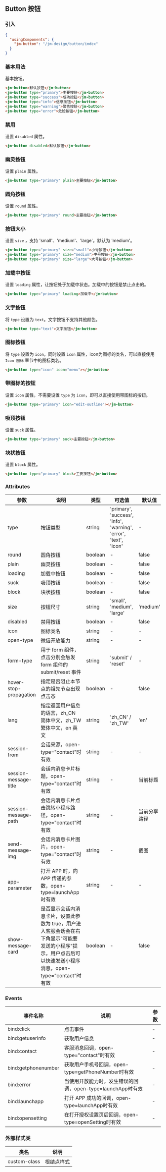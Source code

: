 ## Button 按钮

### 引入

```json
{
  "usingComponents": {
    "jm-button": "/jm-design/button/index"
  }
}
```

### 基本用法

基本按钮。

```html
<jm-button>默认按钮</jm-button>
<jm-button type="primary">主要按钮</jm-button>
<jm-button type="success">成功按钮</jm-button>
<jm-button type="info">信息按钮</jm-button>
<jm-button type="warning">警告按钮</jm-button>
<jm-button type="error">危险按钮</jm-button>
```

### 禁用

设置 `disabled` 属性。

```html
<jm-button disabled>默认按钮</jm-button>
```

### 幽灵按钮

设置 `plain` 属性。

```html
<jm-button type="primary" plain>主要按钮</jm-button>
```

### 圆角按钮

设置 `round` 属性。

```html
<jm-button type="primary" round>主要按钮</jm-button>
```

### 按钮大小

设置 `size` ，支持 'small'、'medium'、'large'，默认为 'medium'。

```html
<jm-button type="primary" size="small">小号按钮</jm-button>
<jm-button type="primary" size="medium">中号按钮</jm-button>
<jm-button type="primary" size="large">大号按钮</jm-button>
```

### 加载中按钮

设置 `loading` 属性，让按钮处于加载中状态。加载中的按钮是禁止点击的。

```html
<jm-button type="primary" loading>加载中</jm-button>
```

### 文字按钮

将 `type` 设置为 `text`。文字按钮不支持其他颜色。

```html
<jm-button type="text">文字按钮</jm-button>
```

### 图标按钮

将 `type` 设置为 `icon`，同时设置 `icon` 属性，icon为图标的类名，可以直接使用 `Icon 图标` 章节中的图标类名。

```html
<jm-button type="icon" icon="menu"></jm-button>
```

### 带图标的按钮

设置 `icon` 属性，不需要设置 `type` 为 `icon`，即可以直接使用带图标的按钮。

```html
<jm-button type="primary" icon="edit-outline"></jm-button>
```

### 吸顶按钮

设置 `suck` 属性。

```html
<jm-button type="primary" suck>主要按钮</jm-button>
```

### 块状按钮

设置 `block` 属性。

```html
<jm-button type="primary" block>主要按钮</jm-button>
```

### Attributes

| 参数      | 说明                                 | 类型      | 可选值       | 默认值   |
|---------- |------------------------------------ |---------- |------------- |-------- |
| type   |	按钮类型                        |	string     | 'primary', 'success', 'info', 'warning', 'error', 'text', 'icon' |	-  |
| round	    | 圆角按钮                  |	boolean    |	-         |	false |
| plain | 幽灵按钮 | boolean | - | false |
| loading | 加载中按钮 | boolean | - | false |
| suck | 吸顶按钮 | boolean | - | false |
| block | 块状按钮 | boolean | - | false |
| size | 按钮尺寸 | string | 'small', 'medium', 'large' | 'medium' |
| disabled | 禁用按钮 | boolean | - | false |
| icon | 图标类名 | string | - | - |
| open-type | 微信开放能力 | string | - | - |
| form-type | 用于 form 组件，点击分别会触发 form 组件的 submit/reset 事件 | string | 'submit' / 'reset' | - |
| hover-stop-propagation | 指定是否阻止本节点的祖先节点出现点击态 | boolean | - | false |
| lang | 指定返回用户信息的语言，zh_CN 简体中文，zh_TW 繁体中文，en 英文 | string | 'zh_CN' / 'zh_TW' | 'en' |
| session-from | 会话来源，open-type="contact"时有效 | string | - | - |
| session-message-title | 会话内消息卡片标题，open-type="contact"时有效 | string | - | 当前标题 |
| session-message-path | 会话内消息卡片点击跳转小程序路径，open-type="contact"时有效 | string | - | 当前分享路径 |
| send-message-img | 会话内消息卡片图片，open-type="contact"时有效 | string | - | 截图 |
| app-parameter | 打开 APP 时，向 APP 传递的参数，open-type=launchApp时有效 | string | - | - |
| show-message-card	| 是否显示会话内消息卡片，设置此参数为 true，用户进入客服会话会在右下角显示"可能要发送的小程序"提示，用户点击后可以快速发送小程序消息，open-type="contact"时有效 | boolean | - | false |

### Events

| 事件名称      | 说明                                 | 参数     |
|------------- |------------------------------------ |--------- |
| bind:click | 点击事件 | - |
| bind:getuserinfo | 获取用户信息 | - |
| bind:contact | 客服消息回调，open-type="contact"时有效 | - |
| bind:getphonenumber | 获取用户手机号回调，open-type=getPhoneNumber时有效 | - |
| bind:error | 当使用开放能力时，发生错误的回调，open-type=launchApp时有效 | - |
| bind:launchapp | 打开 APP 成功的回调，open-type=launchApp时有效 | - |
| bind:opensetting | 在打开授权设置页后回调，open-type=openSetting时有效 | - |

### 外部样式类

| 类名     | 说明                |
|---------|---------------------|
| custom-class | 根结点样式 |
